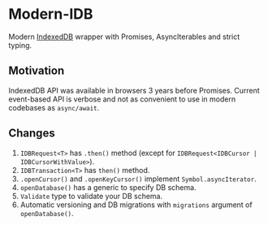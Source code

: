 # Modern-IDB

Modern [IndexedDB](https://developer.mozilla.org/en-US/docs/Web/API/IndexedDB_API) wrapper with Promises, AsyncIterables and strict typing.

## Motivation
IndexedDB API was available in browsers 3 years before Promises. Current event-based API is verbose and not as convenient to use in modern codebases as `async/await`.

## Changes
1. `IDBRequest<T>` has `.then()` method (except for `IDBRequest<IDBCursor | IDBCursorWithValue>`).
1. `IDBTransaction<T>` has `then()` method.
1. `.openCursor()` and `.openKeyCursor()` implement `Symbol.asyncIterator`.
1. `openDatabase()` has a generic to specify DB schema.
1. `Validate` type to validate your DB schema.
1. Automatic versioning and DB migrations with `migrations` argument of `openDatabase()`.
